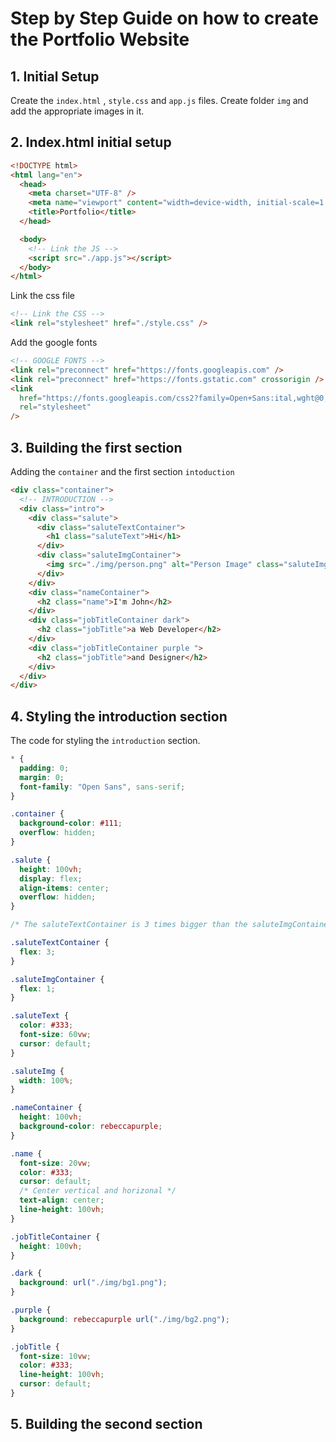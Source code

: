 # Step by Step Guide on how to create the Portfolio Website

## 1. Initial Setup

Create the `index.html` , `style.css` and `app.js` files.
Create folder `img` and add the appropriate images in it.

## 2. Index.html initial setup

```html
<!DOCTYPE html>
<html lang="en">
  <head>
    <meta charset="UTF-8" />
    <meta name="viewport" content="width=device-width, initial-scale=1.0" />
    <title>Portfolio</title>
  </head>

  <body>
    <!-- Link the JS -->
    <script src="./app.js"></script>
  </body>
</html>
```

Link the css file

```html
<!-- Link the CSS -->
<link rel="stylesheet" href="./style.css" />
```

Add the google fonts

```html
<!-- GOOGLE FONTS -->
<link rel="preconnect" href="https://fonts.googleapis.com" />
<link rel="preconnect" href="https://fonts.gstatic.com" crossorigin />
<link
  href="https://fonts.googleapis.com/css2?family=Open+Sans:ital,wght@0,300..800;1,300..800&display=swap"
  rel="stylesheet"
/>
```

## 3. Building the first section

Adding the `container` and the first section `intoduction`

```html
<div class="container">
  <!-- INTRODUCTION -->
  <div class="intro">
    <div class="salute">
      <div class="saluteTextContainer">
        <h1 class="saluteText">Hi</h1>
      </div>
      <div class="saluteImgContainer">
        <img src="./img/person.png" alt="Person Image" class="saluteImg" />
      </div>
    </div>
    <div class="nameContainer">
      <h2 class="name">I'm John</h2>
    </div>
    <div class="jobTitleContainer dark">
      <h2 class="jobTitle">a Web Developer</h2>
    </div>
    <div class="jobTitleContainer purple ">
      <h2 class="jobTitle">and Designer</h2>
    </div>
  </div>
</div>
```

## 4. Styling the introduction section

The code for styling the `introduction` section.

```css
* {
  padding: 0;
  margin: 0;
  font-family: "Open Sans", sans-serif;
}

.container {
  background-color: #111;
  overflow: hidden;
}

.salute {
  height: 100vh;
  display: flex;
  align-items: center;
  overflow: hidden;
}

/* The saluteTextContainer is 3 times bigger than the saluteImgContainer */

.saluteTextContainer {
  flex: 3;
}

.saluteImgContainer {
  flex: 1;
}

.saluteText {
  color: #333;
  font-size: 60vw;
  cursor: default;
}

.saluteImg {
  width: 100%;
}

.nameContainer {
  height: 100vh;
  background-color: rebeccapurple;
}

.name {
  font-size: 20vw;
  color: #333;
  cursor: default;
  /* Center vertical and horizonal */
  text-align: center;
  line-height: 100vh;
}

.jobTitleContainer {
  height: 100vh;
}

.dark {
  background: url("./img/bg1.png");
}

.purple {
  background: rebeccapurple url("./img/bg2.png");
}

.jobTitle {
  font-size: 10vw;
  color: #333;
  line-height: 100vh;
  cursor: default;
}
```

## 5. Building the second section
